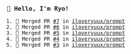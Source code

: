 <samp>

### 👋 Hello, I'm Ryo!
<!--START_SECTION:activity-->
1. 🎉 Merged PR [#7](https://github.com/iloveryuux/prompt/pull/7) in [iloveryuux/prompt](https://github.com/iloveryuux/prompt)
2. 🎉 Merged PR [#6](https://github.com/iloveryuux/prompt/pull/6) in [iloveryuux/prompt](https://github.com/iloveryuux/prompt)
3. 🎉 Merged PR [#5](https://github.com/iloveryuux/prompt/pull/5) in [iloveryuux/prompt](https://github.com/iloveryuux/prompt)
4. 🎉 Merged PR [#4](https://github.com/iloveryuux/prompt/pull/4) in [iloveryuux/prompt](https://github.com/iloveryuux/prompt)
5. 🎉 Merged PR [#3](https://github.com/iloveryuux/prompt/pull/3) in [iloveryuux/prompt](https://github.com/iloveryuux/prompt)
<!--END_SECTION:activity-->